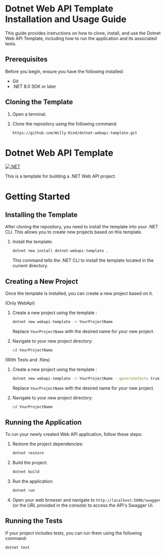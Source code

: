 # Dotnet Web API Template Installation and Usage Guide

This guide provides instructions on how to clone, install, and use the Dotnet Web API Template, including how to run the application and its associated tests.

## Prerequisites

Before you begin, ensure you have the following installed:
- Git
- .NET 8.0 SDK or later

## Cloning the Template

1. Open a terminal.
2. Clone the repository using the following command:
   
    ```bash
    https://github.com/Willy-Kind/dotnet-webapi-template.git
    ```
   
# Dotnet Web API Template

[![.NET](https://github.com/Willy-Kind/dotnet-api-template/actions/workflows/dotnet.yml/badge.svg)](https://github.com/Willy-Kind/dotnet-api-template/actions/workflows/dotnet.yml)

This is a template for building a .NET Web API project.

# Getting Started


## Installing the Template

After cloning the repository, you need to install the template into your .NET CLI. This allows you to create new projects based on this template.

1. Install the template:

    ```bash
    dotnet new install dotnet-webapi-template .
    ```

    This command tells the .NET CLI to install the template located in the current directory.

## Creating a New Project

Once the template is installed, you can create a new project based on it.

(Only WebApi)
1. Create a new project using the template :

    ```bash
    dotnet new webapi-template -n YourProjectName
    ```

    Replace `YourProjectName` with the desired name for your new project.

2. Navigate to your new project directory:

    ```bash
    cd YourProjectName
    ```

(With Tests and .files)
1. Create a new project using the template :

    ```bash
    dotnet new webapi-template -n YourProjectName --generateTests true
    ```

    Replace `YourProjectName` with the desired name for your new project.

2. Navigate to your new project directory:

    ```bash
    cd YourProjectName
    ```

## Running the Application

To run your newly created Web API application, follow these steps:

1. Restore the project dependencies:

    ```bash
    dotnet restore
    ```

2. Build the project:

    ```bash
    dotnet build
    ```

3. Run the application:

    ```bash
    dotnet run
    ```

4. Open your web browser and navigate to `http://localhost:5000/swagger` (or the URL provided in the console) to access the API's Swagger UI.

## Running the Tests

If your project includes tests, you can run them using the following command:

```bash
dotnet test
```
